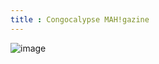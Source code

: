 ```yaml
---
title : Congocalypse MAH!gazine
---
```

![image](https://github.com/user-attachments/assets/abac10b7-70dd-4f04-a8cd-6adafc12d123)
